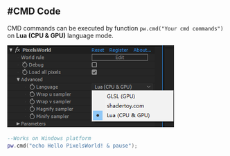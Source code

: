 #CMD Code
---
CMD commands can be executed by function ```pw.cmd("Your cmd commands")``` on **Lua (CPU & GPU)** language mode. 



![LuaMode](LuaMode.png)


```lua:executeCMD.lua
--Works on Windows platform
pw.cmd("echo Hello PixelsWorld! & pause");
```
 